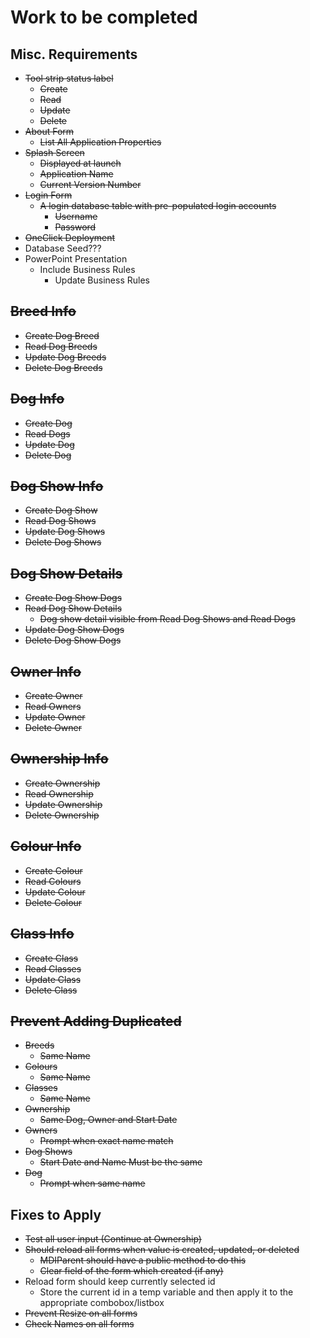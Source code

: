# Work to be completed

## Misc. Requirements

- ~~Tool strip status label~~
  - ~~Create~~
  - ~~Read~~
  - ~~Update~~
  - ~~Delete~~
- ~~About Form~~
  - ~~List All Application Properties~~
- ~~Splash Screen~~
  - ~~Displayed at launch~~
  - ~~Application Name~~
  - ~~Current Version Number~~
- ~~Login Form~~
  - ~~A login database table with pre-populated login accounts~~
    - ~~Username~~
    - ~~Password~~
- ~~OneClick Deployment~~
- Database Seed???
- PowerPoint Presentation
  - Include Business Rules
    - Update Business Rules

## ~~Breed Info~~

- ~~Create Dog Breed~~
- ~~Read Dog Breeds~~
- ~~Update Dog Breeds~~
- ~~Delete Dog Breeds~~

## ~~Dog Info~~

- ~~Create Dog~~
- ~~Read Dogs~~
- ~~Update Dog~~
- ~~Delete Dog~~

## ~~Dog Show Info~~

- ~~Create Dog Show~~
- ~~Read Dog Shows~~
- ~~Update Dog Shows~~
- ~~Delete Dog Shows~~

## ~~Dog Show Details~~

- ~~Create Dog Show Dogs~~
- ~~Read Dog Show Details~~
  - ~~Dog show detail visible from Read Dog Shows and Read Dogs~~
- ~~Update Dog Show Dogs~~
- ~~Delete Dog Show Dogs~~

## ~~Owner Info~~

- ~~Create Owner~~
- ~~Read Owners~~
- ~~Update Owner~~
- ~~Delete Owner~~

## ~~Ownership Info~~

- ~~Create Ownership~~
- ~~Read Ownership~~
- ~~Update Ownership~~
- ~~Delete Ownership~~

## ~~Colour Info~~

- ~~Create Colour~~
- ~~Read Colours~~
- ~~Update Colour~~
- ~~Delete Colour~~

## ~~Class Info~~

- ~~Create Class~~
- ~~Read Classes~~
- ~~Update Class~~
- ~~Delete Class~~

## ~~Prevent Adding Duplicated~~

- ~~Breeds~~
  - ~~Same Name~~
- ~~Colours~~
  - ~~Same Name~~
- ~~Classes~~
  - ~~Same Name~~
- ~~Ownership~~
  - ~~Same Dog, Owner and Start Date~~
- ~~Owners~~
  - ~~Prompt when exact name match~~
- ~~Dog Shows~~
  - ~~Start Date and Name Must be the same~~
- ~~Dog~~
  - ~~Prompt when same name~~

## Fixes to Apply

- ~~Test all user input (Continue at Ownership)~~
- ~~Should reload all forms when value is created, updated, or deleted~~
  - ~~MDIParent should have a public method to do this~~
  - ~~Clear field of the form which created (if any)~~
- Reload form should keep currently selected id
  - Store the current id in a temp variable and then apply it to the appropriate combobox/listbox
- ~~Prevent Resize on all forms~~
- ~~Check Names on all forms~~
